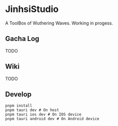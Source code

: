 # JinhsiStudio

A ToolBox of Wuthering Waves. Working in progess.

## Gacha Log

TODO


## Wiki

TODO

## Develop

```shell
pnpm install
pnpm tauri dev # On host
pnpm tauri ios dev # On IOS device
pnpm tauri android dev # On Android device
```